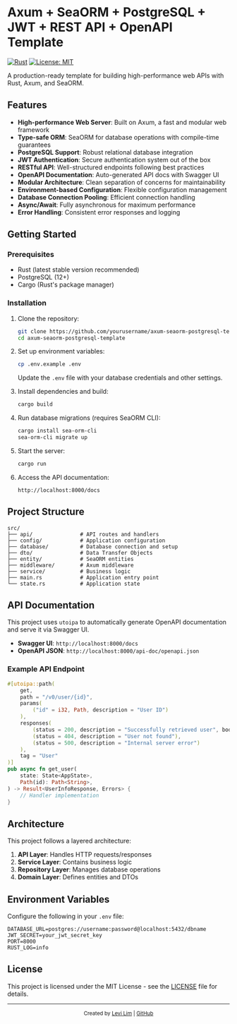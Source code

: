 # Axum + SeaORM + PostgreSQL + JWT + REST API + OpenAPI Template

[![Rust](https://img.shields.io/badge/rust-stable-blue.svg)](https://www.rust-lang.org/)
[![License: MIT](https://img.shields.io/badge/License-MIT-yellow.svg)](https://opensource.org/licenses/MIT)

A production-ready template for building high-performance web APIs with Rust, Axum, and SeaORM.

## Features

- **High-performance Web Server**: Built on Axum, a fast and modular web framework
- **Type-safe ORM**: SeaORM for database operations with compile-time guarantees
- **PostgreSQL Support**: Robust relational database integration
- **JWT Authentication**: Secure authentication system out of the box
- **RESTful API**: Well-structured endpoints following best practices
- **OpenAPI Documentation**: Auto-generated API docs with Swagger UI
- **Modular Architecture**: Clean separation of concerns for maintainability
- **Environment-based Configuration**: Flexible configuration management
- **Database Connection Pooling**: Efficient connection handling
- **Async/Await**: Fully asynchronous for maximum performance
- **Error Handling**: Consistent error responses and logging

## Getting Started

### Prerequisites

- Rust (latest stable version recommended)
- PostgreSQL (12+)
- Cargo (Rust's package manager)

### Installation

1. Clone the repository:
   ```bash
   git clone https://github.com/yourusername/axum-seaorm-postgresql-template.git
   cd axum-seaorm-postgresql-template
   ```

2. Set up environment variables:
   ```bash
   cp .env.example .env
   ```
   Update the `.env` file with your database credentials and other settings.

3. Install dependencies and build:
   ```bash
   cargo build
   ```

4. Run database migrations (requires SeaORM CLI):
   ```bash
   cargo install sea-orm-cli
   sea-orm-cli migrate up
   ```

5. Start the server:
   ```bash
   cargo run
   ```

6. Access the API documentation:
   ```
   http://localhost:8000/docs
   ```

## Project Structure

```
src/
├── api/               # API routes and handlers
├── config/            # Application configuration
├── database/          # Database connection and setup
├── dto/               # Data Transfer Objects
├── entity/            # SeaORM entities
├── middleware/        # Axum middleware
├── service/           # Business logic
├── main.rs            # Application entry point
└── state.rs           # Application state
```

## API Documentation

This project uses `utoipa` to automatically generate OpenAPI documentation and serve it via Swagger UI.

- **Swagger UI**: `http://localhost:8000/docs`
- **OpenAPI JSON**: `http://localhost:8000/api-doc/openapi.json`

### Example API Endpoint

```rust
#[utoipa::path(
    get,
    path = "/v0/user/{id}",
    params(
        ("id" = i32, Path, description = "User ID")
    ),
    responses(
        (status = 200, description = "Successfully retrieved user", body = UserInfoResponse),
        (status = 404, description = "User not found"),
        (status = 500, description = "Internal server error")
    ),
    tag = "User"
)]
pub async fn get_user(
    state: State<AppState>,
    Path(id): Path<String>,
) -> Result<UserInfoResponse, Errors> {
    // Handler implementation
}
```

## Architecture

This project follows a layered architecture:

1. **API Layer**: Handles HTTP requests/responses
2. **Service Layer**: Contains business logic
3. **Repository Layer**: Manages database operations
4. **Domain Layer**: Defines entities and DTOs

## Environment Variables

Configure the following in your `.env` file:

```env
DATABASE_URL=postgres://username:password@localhost:5432/dbname
JWT_SECRET=your_jwt_secret_key
PORT=8000
RUST_LOG=info
```

## License

This project is licensed under the MIT License - see the [LICENSE](./LICENSE) file for details.

---

<div align="center">
  <sub>Created by <a href="https://github.com/shiueo">Levi Lim</a> | <a href="https://github.com/shiueo/axum-seaorm-postgresql-jwt-rest-openapi-template">GitHub</a></sub>
</div>